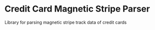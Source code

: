 # Credit Card Magnetic Stripe Parser
Library for parsing magnetic stripe track data of credit cards
